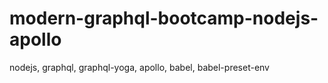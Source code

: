 # modern-graphql-bootcamp-nodejs-apollo
nodejs, graphql, graphql-yoga, apollo, babel, babel-preset-env

